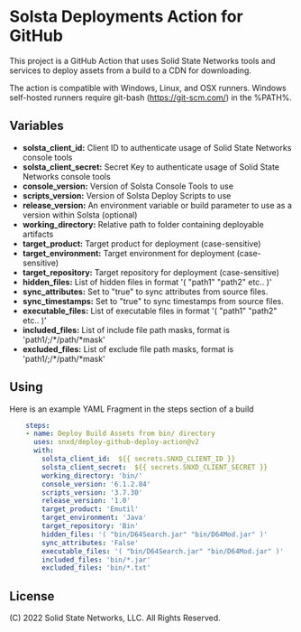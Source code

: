 # Solsta Deployments Action for GitHub 

This project is a GitHub Action that uses Solid State Networks tools and services to deploy assets from a build to a CDN for downloading.  

The action is compatible with Windows, Linux, and OSX runners.  Windows self-hosted runners require git-bash (https://git-scm.com/) in the %PATH%.

## Variables

* **solsta_client_id:**     Client ID to authenticate usage of Solid State Networks console tools
* **solsta_client_secret:** Secret Key to authenticate usage of Solid State Networks console tools
* **console_version:**      Version of Solsta Console Tools to use
* **scripts_version:**      Version of Solsta Deploy Scripts to use
* **release_version:**      An environment variable or build parameter to use as a version within Solsta (optional)
* **working_directory:**    Relative path to folder containing deployable artifacts
* **target_product:**       Target product for deployment (case-sensitive)
* **target_environment:**   Target environment for deployment (case-sensitive)
* **target_repository:**    Target repository for deployment (case-sensitive)
* **hidden_files:**         List of hidden files in format '( "path1" "path2" etc.. )'
* **sync_attributes:**      Set to "true" to sync attributes from source files.
* **sync_timestamps:**      Set to "true" to sync timestamps from source files.
* **executable_files:**     List of executable files in format '( "path1" "path2" etc.. )'
* **included_files:**       List of include file path masks, format is 'path1/;/*/path/*mask'
* **excluded_files:**       List of exclude file path masks, format is 'path1/;/*/path/*mask'

## Using

Here is an example YAML Fragment in the steps section of a build

```yaml
    steps:
    - name: Deploy Build Assets from bin/ directory
      uses: snxd/deploy-github-deploy-action@v2
      with:
        solsta_client_id:  ${{ secrets.SNXD_CLIENT_ID }}
        solsta_client_secret:  ${{ secrets.SNXD_CLIENT_SECRET }}
        working_directory: 'bin/'
        console_version: '6.1.2.84'
        scripts_version: '3.7.30'
        release_version: '1.0'
        target_product: 'Emutil'
        target_environment: 'Java'
        target_repository: 'Bin'
        hidden_files: '( "bin/D64Search.jar" "bin/D64Mod.jar" )'
        sync_attributes: 'False'
        executable_files: '( "bin/D64Search.jar" "bin/D64Mod.jar" )'
        included_files: 'bin/*.jar'
        excluded_files: 'bin/*.txt'

```


## License
(C) 2022 Solid State Networks, LLC.  All Rights Reserved.
